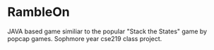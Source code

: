 RambleOn
========

JAVA based game similiar to the popular "Stack the States" game by popcap games. Sophmore year cse219 class project.


